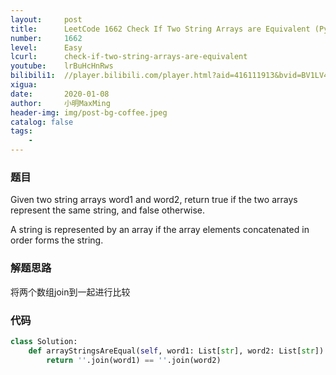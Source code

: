 ```yaml
---
layout:     post
title:      LeetCode 1662 Check If Two String Arrays are Equivalent (Python)
number:     1662
level:      Easy
lcurl:      check-if-two-string-arrays-are-equivalent
youtube:    lrBuHcHnRws
bilibili1:  //player.bilibili.com/player.html?aid=416111913&bvid=BV1LV411t7v4&cid=279753315&page=1
xigua:      
date:       2020-01-08
author:     小明MaxMing
header-img: img/post-bg-coffee.jpeg
catalog: false
tags:
    - 
---
```


### 题目

Given two string arrays word1 and word2, return true if the two arrays represent the same string, and false otherwise.

A string is represented by an array if the array elements concatenated in order forms the string.

### 解题思路

将两个数组join到一起进行比较

### 代码
```python
class Solution:
    def arrayStringsAreEqual(self, word1: List[str], word2: List[str]) -> bool:
        return ''.join(word1) == ''.join(word2)
```
